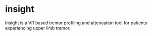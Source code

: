 # insight
Insight is a VR based tremor profiling and attenuation tool for patients experiencing upper limb tremor.
